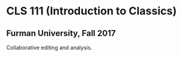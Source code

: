 # CLS 111 (Introduction to Classics)
## Furman University, Fall 2017

Collaborative editing and analysis.
